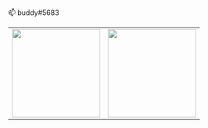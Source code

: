 📫 buddy#5683


<table width="100%" align="center">
  <tr>
    <td>
<img height="180em" src="https://github-readme-stats.vercel.app/api?username=buddy-codes&show_icons=true&theme=radical" /> </td>
 <td> <img height="180em" src="https://github-readme-stats.vercel.app/api/top-langs?username=buddy-codes&show_icons=true&locale=en&layout=compact&theme=radical"/> </td>
  </tr>
 <table>

  


<!--
**buddy-codes/buddy-codes** is a ✨ _special_ ✨ repository because its `README.md` (this file) appears on your GitHub profile.

Here are some ideas to get you started:

- 🔭 I’m currently working on ...
- 🌱 I’m currently learning ...
- 👯 I’m looking to collaborate on ...
- 🤔 I’m looking for help with ...
- 💬 Ask me about ...
- 📫 How to reach me: ...
- 😄 Pronouns: ...
- ⚡ Fun fact: ...
-->
